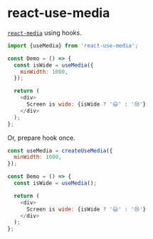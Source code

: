 # react-use-media

[`react-media`](https://github.com/ReactTraining/react-media) using hooks.

```js
import {useMedia} from 'react-use-media';

const Demo = () => {
  const isWide = useMedia({
    minWidth: 1000,
  });

  return (
    <div>
      Screen is wide: {isWide ? '😃' : '😢'}
    </div>
  );
};
```

Or, prepare hook once.

```js
const useMedia = createUseMedia({
  minWidth: 1000,
});

const Demo = () => {
  const isWide = useMedia();

  return (
    <div>
      Screen is wide: {isWide ? '😃' : '😢'}
    </div>
  );
};
```
